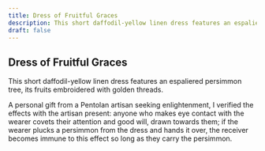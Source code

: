 ```yaml
---
title: Dress of Fruitful Graces
description: This short daffodil-yellow linen dress features an espaliered persimmon tree, its fruits...
draft: false
---
```


## Dress of Fruitful Graces

This short daffodil-yellow linen dress features an espaliered persimmon tree, its fruits
embroidered with golden threads.

A personal gift from a Pentolan artisan seeking enlightenment, I verified the effects with the
artisan present: anyone who makes eye contact with the wearer covets their attention and good
will, drawn towards them; if the wearer plucks a persimmon from the dress and hands it over, the
receiver becomes immune to this effect so long as they carry the persimmon.
